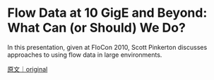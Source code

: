 
# Flow Data at 10 GigE and Beyond: What Can (or Should) We Do?

In this presentation, given at FloCon 2010, Scott Pinkerton discusses approaches to using flow data in large environments.

[原文｜original](https://insights.sei.cmu.edu/library/flow-data-at-10-gige-and-beyond-what-can-or-should-we-do/)
        